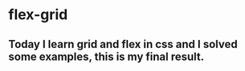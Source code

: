 # flex-grid
## Today I learn grid and flex in css and I solved some examples, this is my final result. 
